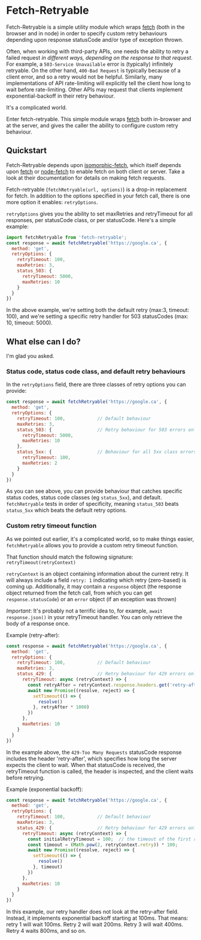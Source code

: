 # Fetch-Retryable

Fetch-Retryable is a simple utility module which wraps [fetch](https://developer.mozilla.org/en-US/docs/Web/API/WindowOrWorkerGlobalScope/fetch) (both in the browser and in node) in order to specify custom retry behaviours depending upon response statusCode and/or type of exception thrown.

Often, when working with third-party APIs, one needs the ability to retry a failed request *in different ways, depending on the response to that request*.  For example, a `503-Service Unavailable` error is (typically) infinitely retryable.  On the other hand, `400-Bad Request` is typically because of a client error, and so a retry would not be helpful.  Similarly, many implementations of API rate-limiting will explicitly tell the client how long to wait before rate-limiting.  Other APIs may request that clients implement exponential-backoff in their retry behaviour.

It's a complicated world.

Enter fetch-retryable.  This simple module wraps [fetch](https://developer.mozilla.org/en-US/docs/Web/API/WindowOrWorkerGlobalScope/fetch) both in-browser and at the server, and gives the caller the ability to configure custom retry behaviour.

## Quickstart

Fetch-Retryable depends upon [isomorphic-fetch](https://www.npmjs.com/package/isomorphic-fetch), which itself depends upon [fetch](https://github.com/github/fetch) or [node-fetch](https://github.com/bitinn/node-fetch) to enable fetch on both client or server.  Take a look at their documentation for details on making fetch requests.

Fetch-retryable (`fetchRetryable(url, options)`) is a drop-in replacement for fetch.  In addition to the options specified in your fetch call, there is one more option it enables: `retryOptions`.

`retryOptions` gives you the ability to set maxRetries and retryTimeout for all responses, per statusCode class, or per statusCode.  Here's a simple example:

```javascript
import fetchRetryable from 'fetch-retryable';
const response = await fetchRetryable('https://google.ca', {
  method: 'get',
  retryOptions: {
    retryTimeout: 100,
    maxRetries: 3,
    status_503: {
      retryTimeout: 5000,
      maxRetries: 10
    }
  }
})
```

In the above example, we're setting both the default retry (max:3, timeout: 100), and we're setting a specific retry handler for 503 statusCodes (max: 10, timeout: 5000).

## What else can I do?

I'm glad you asked.

### Status code, status code class, and default retry behaviours
In the `retryOptions` field, there are three classes of retry options you can provide:
```javascript
const response = await fetchRetryable('https://google.ca', {
  method: 'get',
  retryOptions: {
    retryTimeout: 100,            // Default behaviour
    maxRetries: 3,
    status_503: {                 // Retry behaviour for 503 errors only
      retryTimeout: 5000,
      maxRetries: 10
    },
    status_5xx: {                 // Behaviour for all 5xx class errors
      retryTimeout: 100,
      maxRetries: 2
    }
  }
})
```

As you can see above, you can provide behaviour that catches specific status codes, status code classes (eg `status_5xx`), and default.  `fetchRetryable` tests in order of specificity, meaning `status_503` beats `status_5xx` which beats the default retry options.

### Custom retry timeout function
As we pointed out earlier, it's a complicated world, so to make things easier, `fetchRetryable` allows you to provide a custom retry timeout function.

That function should match the following signature: `retryTimeout(retryContext)`

`retryContext` is an object containing information about the current retry.  It will always include a field `retry: 1` indicating which retry (zero-based) is coming up.  Additionally, it may contain a `response` object (the response object returned from the fetch call, from which you can get `response.statusCode`) or an `error` object (if an exception was thrown)

*Important*: It's probably not a terrific idea to, for example, `await response.json()` in your retryTimeout handler.  You can only retrieve the body of a response once.

Example (retry-after):
```javascript
const response = await fetchRetryable('https://google.ca', {
  method: 'get',
  retryOptions: {
    retryTimeout: 100,            // Default behaviour
    maxRetries: 3,
    status_429: {                 // Retry behaviour for 429 errors only
      retryTimeout: async (retryContext) => {
        const retryAfter = retryContext.response.headers.get('retry-after')
        await new Promise((resolve, reject) => {
          setTimeout(() => {
            resolve()
          }, retryAfter * 1000)
        })
      },
      maxRetries: 10
    }
  }
})
```

In the example above, the `429-Too Many Requests` statusCode response includes the header 'retry-after', which specifies how long the server expects the client to wait.  When that statusCode is received, the retryTimeout function is called, the header is inspected, and the client waits before retrying.

Example (exponential backoff):
```javascript
const response = await fetchRetryable('https://google.ca', {
  method: 'get',
  retryOptions: {
    retryTimeout: 100,            // Default behaviour
    maxRetries: 3,
    status_429: {                 // Retry behaviour for 429 errors only
      retryTimeout: async (retryContext) => {
        const initialRetryTimeout = 100;  // the timeout of the first retry.
        const timeout = (Math.pow(2, retryContext.retry)) * 100;
        await new Promise((resolve, reject) => {
          setTimeout(() => {
            resolve()
          }, timeout)
        })
      },
      maxRetries: 10
    }
  }
})
```

In this example, our retry handler does not look at the retry-after field.  Instead, it implements exponential backoff starting at 100ms.  That means: retry 1 will wait 100ms.  Retry 2 will wait 200ms.  Retry 3 will wait 400ms.  Retry 4 waits 800ms, and so on.
